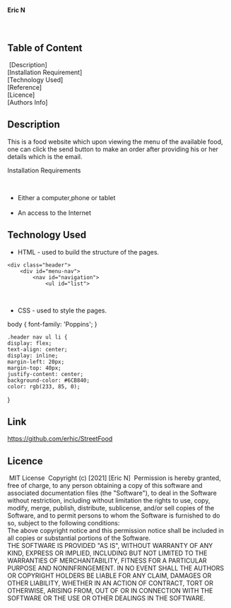 #### Eric N 
​
## Table of Content
​
 [Description]<br>
 [Installation Requirement]<br>
 [Technology Used]<br>
 [Reference]<br>
 [Licence]<br>
 [Authors Info]
​
## Description
<p>This is  a food website which upon viewing the menu of the available food, one can click the send button to make an order after providing his or her details which is the email.</p>
​
Installation Requirements 

​
* Either a computer,phone or tablet <br>
​
* An access to the Internet
​
​

## Technology Used
* HTML - used to build the structure of the pages.
       <!DOCTYPE html>
       <html lang="en">
      <head>
     <meta charset="UTF-8">
      <meta http-equiv="X-UA-Compatible" content="IE=edge">
      <meta name="viewport" content="width=device-width, initial-scale=1.0">
     <title>Document</title>
    <link rel="stylesheet" href="style.css">
    </head>

<body>


    <div class="header">
        <div id="menu-nav">
            <nav id="navigation">
                <ul id="list">
​
* CSS - used to style the pages.

body {
    font-family: 'Poppins';
}

    .header nav ul li {
    display: flex;
    text-align: center;
    display: inline;
    margin-left: 20px;
    margin-top: 40px;
    justify-content: center;
    background-color: #6CB840;
    color: rgb(233, 85, 0);
}
## Link
https://github.com/erhic/StreetFood
​
## Licence
​
MIT License
​
Copyright (c) [2021] [Eric N]
​
Permission is hereby granted, free of charge, to any person obtaining a copy
of this software and associated documentation files (the "Software"), to deal
in the Software without restriction, including without limitation the rights
to use, copy, modify, merge, publish, distribute, sublicense, and/or sell
copies of the Software, and to permit persons to whom the Software is
furnished to do so, subject to the following conditions:
​<br>
The above copyright notice and this permission notice shall be included in all
copies or substantial portions of the Software.
​​<br>
THE SOFTWARE IS PROVIDED "AS IS", WITHOUT WARRANTY OF ANY KIND, EXPRESS OR
IMPLIED, INCLUDING BUT NOT LIMITED TO THE WARRANTIES OF MERCHANTABILITY,
FITNESS FOR A PARTICULAR PURPOSE AND NONINFRINGEMENT. IN NO EVENT SHALL THE
AUTHORS OR COPYRIGHT HOLDERS BE LIABLE FOR ANY CLAIM, DAMAGES OR OTHER
LIABILITY, WHETHER IN AN ACTION OF CONTRACT, TORT OR OTHERWISE, ARISING FROM,
OUT OF OR IN CONNECTION WITH THE SOFTWARE OR THE USE OR OTHER DEALINGS IN THE
SOFTWARE.
​
